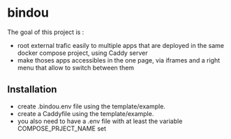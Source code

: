 # bindou
The goal of this project is :
* root external trafic easily to multiple apps that are deployed in the same docker compose project, using Caddy server
* make thoses apps accessibles in the one page, via iframes and a right menu that allow to switch between them
  
## Installation
* create .bindou.env file using the template/example. 
* create a Caddyfile using the template/example.
* you also need to have a .env file with at least the variable COMPOSE_PRJECT_NAME set
